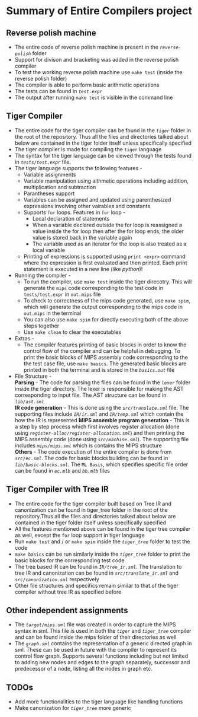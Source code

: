 # Summary of Entire Compilers project

## Reverse polish machine
- The entire code of reverse polish machine is present in the _`reverse-polish`_ folder
- Support for divison and bracketing was added in the reverse polish compiler
- To test the working reverse polish machine use `make test` (inside the reverse polish folder)
- The compiler is able to perform basic arithmetic operations
- The tests can be found in _`test.expr`_ 
- The output after running `make test` is visible in the command line

## Tiger Compiler
- The entire code for the tiger compiler can be found in the _`tiger`_ folder in the root of the repository. Thus all the files and directories talked about below are contained in the tiger folder itself unless specifically specified
- The tiger compiler is made for compiling the `tiger` language
- The syntax for the tiger language can be viewed through the tests found in _`tests/test.expr`_ file. 
- The tiger language supports the following features -
    - Variable assignments
    - Variable manipulation using aithmetic operations including addition, multiplication and subtraction
    - Parantheses support
    - Variables can be assigned and updated using parenthesized expressions involving other vairables and constants
    - Supports `for` loops. Features in `for` loop -
        - Local declaration of statements
        - When a variable declared outside the for loop is reassigned a value inside the for loop then after the for loop ends, the older value is stored back in the variable again
        - The variable used as an iterator for the loop is also treated as a local variable
    - Printing of expressions is supported using `print <expr>` command where the expression is first evaluated and then printed. Each print statement is executed in a new line (like _python_)!
- Running the compiler -
    - To run the compiler, use `make test` inside the tiger direcotry. This will generate the `mips` code corresponding to the test code in `tests/test.expr` in `out.mips` file
    - To check to correctness of the mips code generated, use `make spim`, which will generate the output corresponding to the mips code in `out.mips` in the terminal
    - You can also use `make spim` for directly executing both of the above steps together
    - Use `make clean` to clear the executables 
- Extras - 
    - The compiler features printing of basic blocks in order to know the control flow of the compiler and can be helpful in debugging. To print the basic blocks of MIPS assembly code corresponding to the the test case file, use `make basics`. The generated basic blocks are printed in both the terminal and is stored in the _`basics.out`_ file
- File Structure -  
    __Parsing__ - The code for parsing the files can be found in the _`lexer`_ folder inside the tiger directory. The lexer is responsible for making the AST corresponding to input file. The AST structure can be found in _`lib/ast.sml`_  
    __IR code generation__ - This is done using the _`src/translate.sml`_ file. The supporting files include _`IR/ir.sml`_ and _`IR/temp.sml`_ which contain the how the IR is represented
    __MIPS assemble program generation__ - This is a step by step process which first involves register allocation (done using _`register-alloc/register-allocation.sml`_) and then printing the MIPS assembly code (done using _`src/machine.sml`_). The supporting file includes _`mips/mips.sml`_ which is contains the MIPS structure  
    __Others__ - The code execution of the entire compiler is done from _`src/ec.sml`_. The code for basic blocks building can be found in _`lib/basic-blocks.sml`_. The `ML Basis`, which specifies specific file order can be found in _`ec.mlb`_ and _`bb.mlb`_ files  

## Tiger Compiler with Tree IR
- The entire code for the tiger compiler built based on Tree IR and canonization can be found in tiger_tree folder in the root of the repository.Thus all the files and directories talked about below are contained in the tiger folder itself unless specifically specified
- All the features mentioned above can be found in the tiger tree compiler as well, except the `for` loop support in tiger language
- Run `make test` and / or `make spim` inside the _`tiger_tree`_ folder to test the code
- `make basics` can be run similarly inside the _`tiger_tree`_ folder to print the basic blocks for the corresponding test code
- The tree based IR can be found in _`IR/tree_ir.sml`_. The translation to tree IR and canonization can be found in _`src/translate_ir.sml`_ and _`src/canonization.sml`_ respectively
- Other file structures and specifics remain similar to that of the tiger compiler without tree IR as specified before

## Other independent assignments
- The _`target/mips.sml`_ file was created in order to capture the MIPS syntax in sml. This file is used in both the _`tiger`_ and _`tiger_tree`_ compiler and can be found inside the mips folder of their directories as well
- The _`graph.sml`_ contains the representation of a generic directed graph in sml. These can be used in future with the compiler to represent its control flow graph. Supports several functions including but not limited to adding new nodes and edges to the graph separately, successor and predecessor of a node, listing all the nodes in graph etc. 

## TODOs
- Add more functionalities to the tiger language like handling functions
- Make canonization for _`tiger_tree`_  more generic
